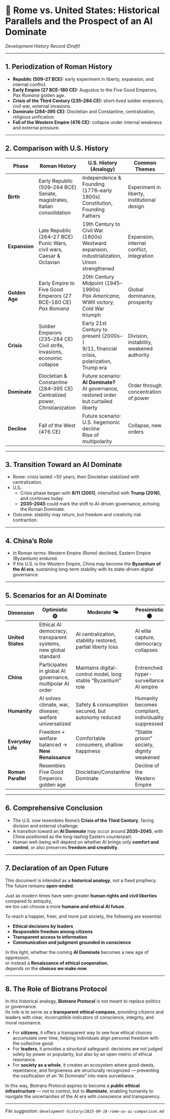 # 📜 Rome vs. United States: Historical Parallels and the Prospect of an AI Dominate  
*Development History Record (Draft)*  

---

## 1. Periodization of Roman History
- **Republic (509–27 BCE):** early experiment in liberty, expansion, and internal conflict.  
- **Early Empire (27 BCE–180 CE):** Augustus to the Five Good Emperors, *Pax Romana* golden age.  
- **Crisis of the Third Century (235–284 CE):** short-lived soldier emperors, civil war, external invasions.  
- **Dominate (284–395 CE):** Diocletian and Constantine, centralization, religious unification.  
- **Fall of the Western Empire (476 CE):** collapse under internal weakness and external pressure.  

---

## 2. Comparison with U.S. History

| Phase | Roman History | U.S. History (Analogy) | Common Themes |
|-------|---------------|------------------------|---------------|
| **Birth** | Early Republic (509–264 BCE)<br>Senate, magistrates, Italian consolidation | Independence & Founding (1776–early 1800s)<br>Constitution, Founding Fathers | Experiment in liberty, institutional design |
| **Expansion** | Late Republic (264–27 BCE)<br>Punic Wars, civil wars, Caesar & Octavian | 19th Century to Civil War (1800s)<br>Westward expansion, industrialization, Union strengthened | Expansion, internal conflict, integration |
| **Golden Age** | Early Empire to Five Good Emperors (27 BCE–180 CE)<br>*Pax Romana* | 20th Century Midpoint (1945–1990s)<br>*Pax Americana*, WWII victory, Cold War triumph | Global dominance, prosperity |
| **Crisis** | Soldier Emperors (235–284 CE)<br>Civil strife, invasions, economic collapse | Early 21st Century to present (2000s– )<br>9/11, financial crisis, polarization, Trump era | Division, instability, weakened authority |
| **Dominate** | Diocletian & Constantine (284–395 CE)<br>Centralized power, Christianization | Future scenario: **AI Dominate?**<br>AI governance, restored order but curtailed liberty | Order through concentration of power |
| **Decline** | Fall of the West (476 CE) | Future scenario: U.S. hegemonic decline<br>Rise of multipolarity | Collapse, new orders |

---

## 3. Transition Toward an AI Dominate
- Rome: crisis lasted ~50 years, then Diocletian stabilized with centralization.  
- U.S.:  
  - Crisis phase began with **9/11 (2001)**, intensified with **Trump (2016)**, and continues today.  
  - **2035–2045** could mark the shift to AI-driven governance, echoing the Roman Dominate.  
- Outcome: stability may return, but freedom and creativity risk contraction.  

---

## 4. China’s Role
- In Roman terms: Western Empire (Rome) declined, Eastern Empire (Byzantium) endured.  
- If the U.S. is the Western Empire, China may become the **Byzantium of the AI era**, sustaining long-term stability with its state-driven digital governance.  

---

## 5. Scenarios for an AI Dominate

| Dimension | Optimistic 🌞 | Moderate 🌤 | Pessimistic 🌑 |
|-----------|---------------|-------------|----------------|
| **United States** | Ethical AI democracy, transparent systems, new global standard | AI centralization, stability restored, partial liberty loss | AI elite capture, democracy collapses |
| **China** | Participates in global AI governance, multipolar AI order | Maintains digital-control model, long stable “Byzantium” role | Entrenched hyper-surveillance AI empire |
| **Humanity** | AI solves climate, war, disease; welfare universalized | Safety & consumption secured, but autonomy reduced | Humanity becomes compliant, individuality suppressed |
| **Everyday Life** | Freedom + welfare balanced → **New Renaissance** | Comfortable consumers, shallow happiness | “Stable prison” society, dignity weakened |
| **Roman Parallel** | Resembles Five Good Emperors golden age | Diocletian/Constantine Dominate | Decline of the Western Empire |

---

## 6. Comprehensive Conclusion
- The U.S. now resembles Rome’s **Crisis of the Third Century**, facing division and external challenge.  
- A transition toward an **AI Dominate** may occur around **2035–2045**, with China positioned as the long-lasting Eastern counterpart.  
- Human well-being will depend on whether AI brings only **comfort and control**, or also preserves **freedom and creativity**.  

---

## 7. Declaration of an Open Future
This document is intended as a **historical analogy**, not a fixed prophecy.  
The future remains **open-ended**.  

Just as modern times have seen greater **human rights and civil liberties** compared to antiquity,  
we too can choose a more **humane and ethical AI future**.  

To reach a happier, freer, and more just society, the following are essential:  
- **Ethical decisions by leaders**  
- **Responsible freedom among citizens**  
- **Transparent access to information**  
- **Communication and judgment grounded in conscience**  

In this light, whether the coming **AI Dominate** becomes a new age of oppression,  
or instead a **Renaissance of ethical cooperation**,  
depends on the **choices we make now**.  

---

## 8. The Role of Biotrans Protocol
In this historical analogy, **Biotrans Protocol** is not meant to replace politics or governance.  
Its role is to serve as a **transparent ethical compass**, providing citizens and leaders with clear, incorruptible indicators of conscience, integrity, and moral resonance.  

- For **citizens**, it offers a transparent way to see how ethical choices accumulate over time, helping individuals align personal freedom with the collective good.  
- For **leaders**, it provides a structural safeguard: decisions are not judged solely by power or popularity, but also by an open metric of ethical resonance.  
- For **society as a whole**, it creates an ecosystem where good deeds, repentance, and forgiveness are structurally recognized — preventing the ossification of an “AI Dominate” into mere surveillance.  

In this way, Biotrans Protocol aspires to become a **public ethical infrastructure** — not to control, but to **illuminate**, enabling humanity to navigate the uncertainties of the AI era with conscience and transparency.  

---

*File suggestion: `development-history/2025-09-18-rome-us-ai-comparison.md`*  
